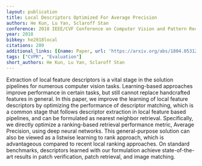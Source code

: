 ```yaml
---
layout: publication
title: Local Descriptors Optimized For Average Precision
authors: He Kun, Lu Yan, Sclaroff Stan
conference: 2018 IEEE/CVF Conference on Computer Vision and Pattern Recognition
year: 2018
bibkey: he2018local
citations: 209
additional_links: [{name: Paper, url: 'https://arxiv.org/abs/1804.05312'}]
tags: ["CVPR", "Evaluation"]
short_authors: He Kun, Lu Yan, Sclaroff Stan
---
```

Extraction of local feature descriptors is a vital stage in the solution
pipelines for numerous computer vision tasks. Learning-based approaches improve
performance in certain tasks, but still cannot replace handcrafted features in
general. In this paper, we improve the learning of local feature descriptors by
optimizing the performance of descriptor matching, which is a common stage that
follows descriptor extraction in local feature based pipelines, and can be
formulated as nearest neighbor retrieval. Specifically, we directly optimize a
ranking-based retrieval performance metric, Average Precision, using deep
neural networks. This general-purpose solution can also be viewed as a listwise
learning to rank approach, which is advantageous compared to recent local
ranking approaches. On standard benchmarks, descriptors learned with our
formulation achieve state-of-the-art results in patch verification, patch
retrieval, and image matching.